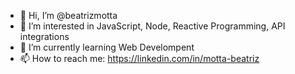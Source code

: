 - 👋 Hi, I’m @beatrizmotta
- 👀 I’m interested in JavaScript, Node, Reactive Programming, API integrations
- 🌱 I’m currently learning Web Develompent
- 📫 How to reach me: https://linkedin.com/in/motta-beatriz

<!---
beatrizmotta/beatrizmotta is a ✨ special ✨ repository because its `README.md` (this file) appears on your GitHub profile.
You can click the Preview link to take a look at your changes.
--->
